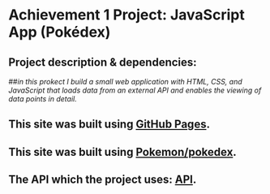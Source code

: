 # Achievement 1 Project: JavaScript App (Pokédex)

## Project description & dependencies: 
##*in this prokect I build a small web application with HTML, CSS, and JavaScript that loads data from an external API and enables the viewing of data points in detail.*

## This site was built using [GitHub Pages](https://pages.github.com/).

## This site was built using [Pokemon/pokedex](https://www.pokemon.com/us/pokedex).

## The API which the project uses: [API](https://pokeapi.co/).

